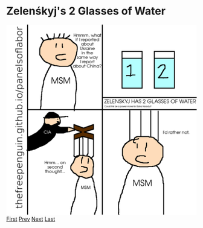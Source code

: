 # Zelenśkyj's 2 Glasses of Water
![](images/28.png)
[First](1.md) [Prev](27.md) [Next](29.md) [Last](last.md)
